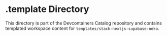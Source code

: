 # .template Directory

This directory is part of the Devcontainers Catalog repository and contains templated workspace content for `templates/stack-nextjs-supabase-neko`.

